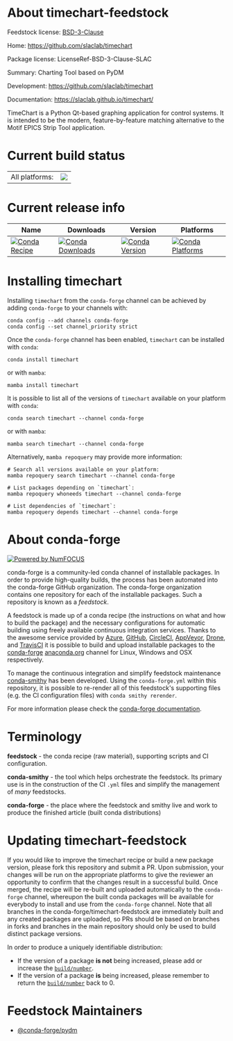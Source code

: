 About timechart-feedstock
=========================

Feedstock license: [BSD-3-Clause](https://github.com/conda-forge/timechart-feedstock/blob/main/LICENSE.txt)

Home: https://github.com/slaclab/timechart

Package license: LicenseRef-BSD-3-Clause-SLAC

Summary: Charting Tool based on PyDM

Development: https://github.com/slaclab/timechart

Documentation: https://slaclab.github.io/timechart/

TimeChart is a Python Qt-based graphing application for control systems.
It is intended to be the modern, feature-by-feature matching alternative
to the Motif EPICS Strip Tool application.


Current build status
====================


<table><tr><td>All platforms:</td>
    <td>
      <a href="https://dev.azure.com/conda-forge/feedstock-builds/_build/latest?definitionId=9285&branchName=main">
        <img src="https://dev.azure.com/conda-forge/feedstock-builds/_apis/build/status/timechart-feedstock?branchName=main">
      </a>
    </td>
  </tr>
</table>

Current release info
====================

| Name | Downloads | Version | Platforms |
| --- | --- | --- | --- |
| [![Conda Recipe](https://img.shields.io/badge/recipe-timechart-green.svg)](https://anaconda.org/conda-forge/timechart) | [![Conda Downloads](https://img.shields.io/conda/dn/conda-forge/timechart.svg)](https://anaconda.org/conda-forge/timechart) | [![Conda Version](https://img.shields.io/conda/vn/conda-forge/timechart.svg)](https://anaconda.org/conda-forge/timechart) | [![Conda Platforms](https://img.shields.io/conda/pn/conda-forge/timechart.svg)](https://anaconda.org/conda-forge/timechart) |

Installing timechart
====================

Installing `timechart` from the `conda-forge` channel can be achieved by adding `conda-forge` to your channels with:

```
conda config --add channels conda-forge
conda config --set channel_priority strict
```

Once the `conda-forge` channel has been enabled, `timechart` can be installed with `conda`:

```
conda install timechart
```

or with `mamba`:

```
mamba install timechart
```

It is possible to list all of the versions of `timechart` available on your platform with `conda`:

```
conda search timechart --channel conda-forge
```

or with `mamba`:

```
mamba search timechart --channel conda-forge
```

Alternatively, `mamba repoquery` may provide more information:

```
# Search all versions available on your platform:
mamba repoquery search timechart --channel conda-forge

# List packages depending on `timechart`:
mamba repoquery whoneeds timechart --channel conda-forge

# List dependencies of `timechart`:
mamba repoquery depends timechart --channel conda-forge
```


About conda-forge
=================

[![Powered by
NumFOCUS](https://img.shields.io/badge/powered%20by-NumFOCUS-orange.svg?style=flat&colorA=E1523D&colorB=007D8A)](https://numfocus.org)

conda-forge is a community-led conda channel of installable packages.
In order to provide high-quality builds, the process has been automated into the
conda-forge GitHub organization. The conda-forge organization contains one repository
for each of the installable packages. Such a repository is known as a *feedstock*.

A feedstock is made up of a conda recipe (the instructions on what and how to build
the package) and the necessary configurations for automatic building using freely
available continuous integration services. Thanks to the awesome service provided by
[Azure](https://azure.microsoft.com/en-us/services/devops/), [GitHub](https://github.com/),
[CircleCI](https://circleci.com/), [AppVeyor](https://www.appveyor.com/),
[Drone](https://cloud.drone.io/welcome), and [TravisCI](https://travis-ci.com/)
it is possible to build and upload installable packages to the
[conda-forge](https://anaconda.org/conda-forge) [anaconda.org](https://anaconda.org/)
channel for Linux, Windows and OSX respectively.

To manage the continuous integration and simplify feedstock maintenance
[conda-smithy](https://github.com/conda-forge/conda-smithy) has been developed.
Using the ``conda-forge.yml`` within this repository, it is possible to re-render all of
this feedstock's supporting files (e.g. the CI configuration files) with ``conda smithy rerender``.

For more information please check the [conda-forge documentation](https://conda-forge.org/docs/).

Terminology
===========

**feedstock** - the conda recipe (raw material), supporting scripts and CI configuration.

**conda-smithy** - the tool which helps orchestrate the feedstock.
                   Its primary use is in the construction of the CI ``.yml`` files
                   and simplify the management of *many* feedstocks.

**conda-forge** - the place where the feedstock and smithy live and work to
                  produce the finished article (built conda distributions)


Updating timechart-feedstock
============================

If you would like to improve the timechart recipe or build a new
package version, please fork this repository and submit a PR. Upon submission,
your changes will be run on the appropriate platforms to give the reviewer an
opportunity to confirm that the changes result in a successful build. Once
merged, the recipe will be re-built and uploaded automatically to the
`conda-forge` channel, whereupon the built conda packages will be available for
everybody to install and use from the `conda-forge` channel.
Note that all branches in the conda-forge/timechart-feedstock are
immediately built and any created packages are uploaded, so PRs should be based
on branches in forks and branches in the main repository should only be used to
build distinct package versions.

In order to produce a uniquely identifiable distribution:
 * If the version of a package **is not** being increased, please add or increase
   the [``build/number``](https://docs.conda.io/projects/conda-build/en/latest/resources/define-metadata.html#build-number-and-string).
 * If the version of a package **is** being increased, please remember to return
   the [``build/number``](https://docs.conda.io/projects/conda-build/en/latest/resources/define-metadata.html#build-number-and-string)
   back to 0.

Feedstock Maintainers
=====================

* [@conda-forge/pydm](https://github.com/orgs/conda-forge/teams/pydm/)

